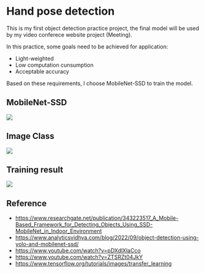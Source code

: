 # Hand pose detection 

This is my first object detection practice project, the final model will be used by my video conferece website project (Meeting).

In this practice, some goals need to be achieved for application:
* Light-weighted
* Low computation cunsumption
* Acceptable accuracy

Based on these requirements, I choose MobileNet-SSD to train the model.

## MobileNet-SSD
![](https://i.imgur.com/L9FQt3T.png)



## Image Class

![](https://i.imgur.com/s32Cgie.png)



## Training result
![](https://i.imgur.com/b0mfRdo.png)


## Reference
* https://www.researchgate.net/publication/343223517_A_Mobile-Based_Framework_for_Detecting_Objects_Using_SSD-MobileNet_in_Indoor_Environment
* https://www.analyticsvidhya.com/blog/2022/09/object-detection-using-yolo-and-mobilenet-ssd/
* https://www.youtube.com/watch?v=pDXdlXlaCco
* https://www.youtube.com/watch?v=ZTSRZt04JkY
* https://www.tensorflow.org/tutorials/images/transfer_learning